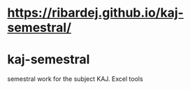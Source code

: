 # https://ribardej.github.io/kaj-semestral/
# kaj-semestral
semestral work for the subject KAJ. Excel tools

